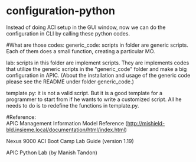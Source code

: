 configuration-python
====================

Instead of doing ACI setup in the GUI window, now we can do the configuration in CLI by calling these python codes.


#What are those codes:
generic_code: scripts in folder are generic scripts. Each of them does a small function, creating a particular MO.

lab: scripts in this folder are implement scripts. They are implements codes that utilize the generic scripts in the "generic_code" folder and make a big configuration in APIC. (About the installation and usage of the generic code please see the README under folder generic_code.)

template.py: it is not a valid script. But it is a good template for a programmer to start from if he wants to write a customized script. All he needs to do is to redefine the functions in template.py. 


#Reference:  
APIC Management Information Model Reference (http://mishield-bld.insieme.local/documentation/html/index.html)

Nexus 9000 ACI Boot Camp Lab Guide (version 1.19)

APIC Python Lab (by Manish Tandon)
